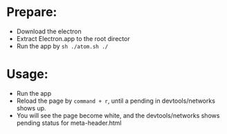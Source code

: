 # Prepare:

 - Download the electron
 - Extract Electron.app to the root director
 - Run the app by `sh ./atom.sh ./`

# Usage:

 - Run the app
 - Reload the page by `command + r`, until a pending in devtools/networks shows up.
 - You will see the page become white, and the devtools/networks shows pending status for meta-header.html

